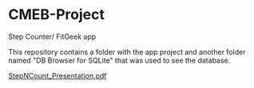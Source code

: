 # CMEB-Project
Step Counter/ FitGeek app

This repository contains a folder with the app project and another folder named "DB Browser for SQLite" that was used to see the database.

[StepNCount_Presentation.pdf](https://github.com/marianacalado/CMEB-Project/files/10247892/StepNCount_Presentation.pdf)
